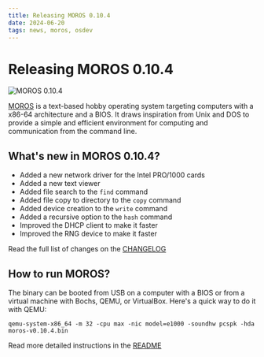 ```yaml
---
title: Releasing MOROS 0.10.4
date: 2024-06-20
tags: news, moros, osdev
---
```


# Releasing MOROS 0.10.4

![MOROS 0.10.4](moros-0-10-4.png)

[MOROS](http://moros.cc) is a text-based hobby operating system targeting
computers with a x86-64 architecture and a BIOS. It draws inspiration from Unix
and DOS to provide a simple and efficient environment for computing and
communication from the command line.

## What's new in MOROS 0.10.4?

- Added a new network driver for the Intel PRO/1000 cards
- Added a new text viewer
- Added file search to the `find` command
- Added file copy to directory to the `copy` command
- Added device creation to the `write` command
- Added a recursive option to the `hash` command
- Improved the DHCP client to make it faster
- Improved the RNG device to make it faster

Read the full list of changes on the
[CHANGELOG](https://github.com/vinc/moros/blob/v0.10.4/CHANGELOG.md)

## How to run MOROS?

The binary can be booted from USB on a computer with a BIOS or from a virtual
machine with Bochs, QEMU, or VirtualBox. Here's a quick way to do it with QEMU:

```
qemu-system-x86_64 -m 32 -cpu max -nic model=e1000 -soundhw pcspk -hda moros-v0.10.4.bin
```

Read more detailed instructions in the
[README](https://github.com/vinc/moros/blob/v0.10.4/README.md)
